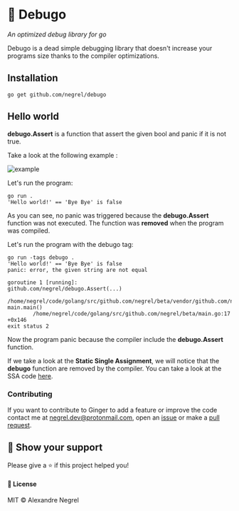 # :small_red_triangle: Debugo

*An optimized debug library for go*

Debugo is a dead simple debugging library that doesn't increase your programs size thanks to the compiler optimizations.

## Installation

```
go get github.com/negrel/debugo
```

## Hello world

**debugo.Assert** is a function that assert the given bool and panic if it is not true.

Take a look at the following example :

![example](https://github.com/negrel/debugo/raw/master/.github/carbon.svg?sanitize=true)

Let's run the program:

```
go run .
'Hello world!' == 'Bye Bye' is false
```

As you can see, no panic was triggered because the **debugo.Assert** function was not executed. The function was **removed** when the program was compiled.

Let's run the program with the debugo tag:
```
go run -tags debugo .
'Hello world!' == 'Bye Bye' is false
panic: error, the given string are not equal

goroutine 1 [running]:
github.com/negrel/debugo.Assert(...)
        /home/negrel/code/golang/src/github.com/negrel/beta/vendor/github.com/negrel/debugo/assert_d.go:10
main.main()
        /home/negrel/code/golang/src/github.com/negrel/beta/main.go:17 +0x146
exit status 2
```

Now the program panic because the compiler include the **debugo.Assert** function.

If we take a look at the **Static Single Assignment**, we will notice that the **debugo** function are removed by the compiler.
You can take a look at the SSA code [here]().


### Contributing
If you want to contribute to Ginger to add a feature or improve the code contact me at [negrel.dev@protonmail.com](mailto:negrel.dev@protonmail.com), open an [issue](https://github.com/negrel/debugo/issues) or make a [pull request](https://github.com/negrel/debugo/pulls).

## :stars: Show your support
Please give a :star: if this project helped you!

#### :scroll: License
MIT © Alexandre Negrel
